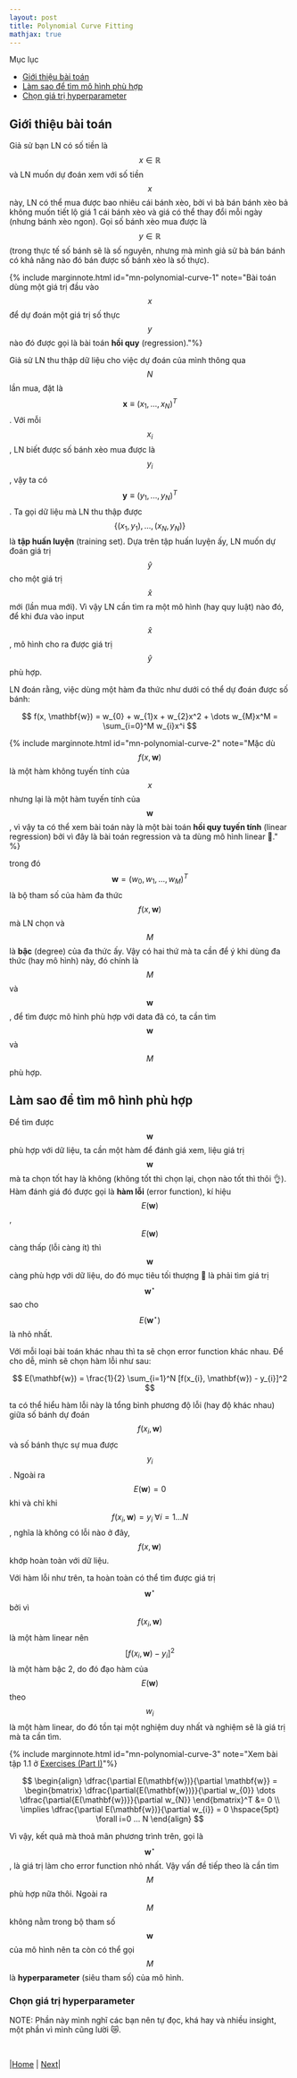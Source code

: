 ```yaml
---
layout: post
title: Polynomial Curve Fitting
mathjax: true
---
```


Mục lục
- [Giới thiệu bài toán](#giới-thiệu-bài-toán)
- [Làm sao để tìm mô hình phù hợp](#làm-sao-để-tìm-mô-hình-phù-hợp)
- [Chọn giá trị hyperparameter](#chọn-giá-trị-hyperparameter)

## Giới thiệu bài toán

Giả sử bạn LN có số tiền là $$x \in \mathbb{R}$$ và LN muốn dự đoán xem với số tiền $$x$$ này, LN có thể mua được bao nhiêu cái bánh xèo, bởi vì bà bán bánh xèo bả không muốn tiết lộ giá 1 cái bánh xèo và giá có thể thay đổi mỗi ngày (nhưng bánh xèo ngon). Gọi số bánh xèo mua được là $$y \in \mathbb{R}$$ (trong thực tế số bánh sẽ là số nguyên, nhưng mà mình giả sử bà bán bánh có khả năng nào đó bán được số bánh xèo là số thực). 

{% include marginnote.html id="mn-polynomial-curve-1" note="Bài toán dùng một giá trị đầu vào $$x$$ để dự đoán một giá trị số thực $$y$$ nào đó được gọi là bài toán **hồi quy** (regression)."%}

Giả sử LN thu thập dữ liệu cho việc dự đoán của mình thông qua $$N$$ lần mua, đặt là $$\mathbf{x} \equiv (x_1, ..., x_N)^T$$. Với mỗi $$x_i$$, LN biết được số bánh xèo mua được là $$y_i$$, vậy ta có $$\mathbf{y} \equiv (y_1, ..., y_N)^T$$. Ta gọi dữ liệu mà LN thu thập được $$\{ (x_1, y_1), ..., (x_N, y_N) \}$$ là **tập huấn luyện** (training set). Dựa trên tập huấn luyện ấy, LN muốn dự đoán giá trị $$\hat{y}$$ cho một giá trị $$\hat{x}$$ mới (lần mua mới). Vì vậy LN cần tìm ra một mô hình (hay quy luật) nào đó, để khi đưa vào input $$\hat{x}$$, mô hình cho ra được giá trị $$\hat{y}$$ phù hợp.

LN đoán rằng, việc dùng một hàm đa thức như dưới có thể dự đoán được số bánh:

$$
f(x, \mathbf{w}) = w_{0} + w_{1}x + w_{2}x^2 + \dots w_{M}x^M = \sum_{i=0}^M w_{i}x^i
$$

{% include marginnote.html id="mn-polynomial-curve-2" note="Mặc dù $$f(x, \mathbf{w})$$ là một hàm không tuyến tính của $$x$$ nhưng lại là một hàm tuyến tính của $$\mathbf{w}$$, vì vậy ta có thể xem bài toán này là một bài toán **hồi quy tuyến tính** (linear regression) bởi vì đây là bài toán regression và ta dùng mô hình linear 🤯." %}

trong đó $$\mathbf{w} = (w_0, w_1, ..., w_M)^T$$ là bộ tham số của hàm đa thức $$f(x, \mathbf{w})$$ mà LN chọn và $$M$$ là **bậc** (degree) của đa thức ấy. Vậy có hai thứ mà ta cần để ý khi dùng đa thức (hay mô hình) này, đó chính là $$M$$ và $$\mathbf{w}$$, để tìm được mô hình phù hợp với data đã có, ta cần tìm $$\mathbf{w}$$ và $$M$$ phù hợp.

## Làm sao để tìm mô hình phù hợp

Để tìm được $$\mathbf{w}$$ phù hợp với dữ liệu, ta cần một hàm để đánh giá xem, liệu giá trị $$\mathbf{w}$$ mà ta chọn tốt hay là không (không tốt thì chọn lại, chọn nào tốt thì thôi 👌). Hàm đánh giá đó được gọi là **hàm lỗi** (error function), kí hiệu $$E(\mathbf{w})$$, $$E(\mathbf{w})$$ càng thấp (lỗi càng ít) thì $$\mathbf{w}$$ càng phù hợp với dữ liệu, do đó mục tiêu tối thượng 😤 là phải tìm giá trị $$\mathbf{w}^\star$$ sao cho $$E(\mathbf{w}^\star)$$ là nhỏ nhất.

Với mỗi loại bài toán khác nhau thì ta sẽ chọn error function khác nhau. Để cho dễ, mình sẽ chọn hàm lỗi như sau:

$$
E(\mathbf{w}) = \frac{1}{2} \sum_{i=1}^N [f(x_{i}, \mathbf{w}) - y_{i}]^2
$$

ta có thể hiểu hàm lỗi này là tổng bình phương độ lỗi (hay độ khác nhau) giữa số bánh dự đoán $$f(x_i, \mathbf{w})$$ và số bánh thực sự mua được $$y_i$$. Ngoài ra $$E(\mathbf{w}) = 0$$ khi và chỉ khi $$f(x_{i}, \mathbf{w}) = y_{i} \hspace{3pt} \forall i = 1\dots N$$, nghĩa là không có lỗi nào ở đây, $$f(x, \mathbf{w})$$ khớp hoàn toàn với dữ liệu.

Với hàm lỗi như trên, ta hoàn toàn có thể tìm được giá trị $$\mathbf{w}^\star$$ bởi vì $$f(x_i, \mathbf{w})$$ là một hàm linear nên $$[f(x_{i}, \mathbf{w}) - y_{i}]^2$$ là một hàm bậc 2, do đó đạo hàm của $$E(\mathbf{w})$$ theo $$w_i$$ là một hàm linear, do đó tồn tại một nghiệm duy nhất và nghiệm sẽ là giá trị mà ta cần tìm.

{% include marginnote.html id="mn-polynomial-curve-3" note="Xem bài tập 1.1 ở [Exercises (Part I)](../prob_theory/exercises_1/)"%}

$$
\begin{align}
\dfrac{\partial E(\mathbf{w})}{\partial \mathbf{w}} = \begin{bmatrix}
\dfrac{\partial{E(\mathbf{w})}}{\partial w_{0}} \dots 
\dfrac{\partial{E(\mathbf{w})}}{\partial w_{N}}
\end{bmatrix}^T &= 0 \\
\implies \dfrac{\partial E(\mathbf{w})}{\partial w_{i}} = 0 \hspace{5pt} \forall i=0 ... N
\end{align}
$$

Vì vậy, kết quả mà thoả mãn phương trình trên, gọi là $$\mathbf{w}^\star$$, là giá trị làm cho error function nhỏ nhất. Vậy vấn đề tiếp theo là cần tìm $$M$$ phù hợp nữa thôi. Ngoài ra $$M$$ không nằm trong bộ tham số $$\mathbf{w}$$ của mô hình nên ta còn có thể gọi $$M$$ là **hyperparameter** (siêu tham số) của mô hình.

### Chọn giá trị hyperparameter 

NOTE: Phần này mình nghĩ các bạn nên tự đọc, khá hay và nhiều insight, một phần vì mình cũng lười 😿.

<br/>

|[Home](../../) | [Next](../prob_theory/)|